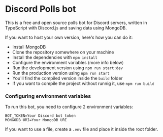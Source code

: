 # Discord Polls bot

This is a free and open source polls bot for Discord servers, written in TypeScript with Discord.js and saving data using MongoDB.

If you want to host your own version, here's how you can do it:
- Install MongoDB
- Clone the repository somewhere on your machine
- Install the dependencies with `npm install`
- Configure the environment variables (more info below)
- Run the development version using `npm run start:dev`
- Run the production version using `npm run start`
- You'll find the compiled version inside the `build` folder
- If you want to compile the project without runnig it, use `npm run build`

### Configuring environment variables
To run this bot, you need to configure 2 environment variables:
```
BOT_TOKEN=Your Discord bot token
MONGODB_URI=Your MongoDB URI
```
If you want to use a file, create a `.env` file and place it inside the root folder.

